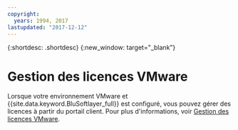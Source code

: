 ```yaml
---
copyright:
  years: 1994, 2017
lastupdated: "2017-12-12"
---
```


{:shortdesc: .shortdesc}
{:new_window: target="_blank"}

# Gestion des licences VMware

Lorsque votre environnement VMware et {{site.data.keyword.BluSoftlayer_full}} est configuré, vous pouvez gérer des licences à partir du portail client. Pour plus d'informations, voir [Gestion des licences VMware](/docs/infrastructure/vmware/manage-vmware-licenses.html).
